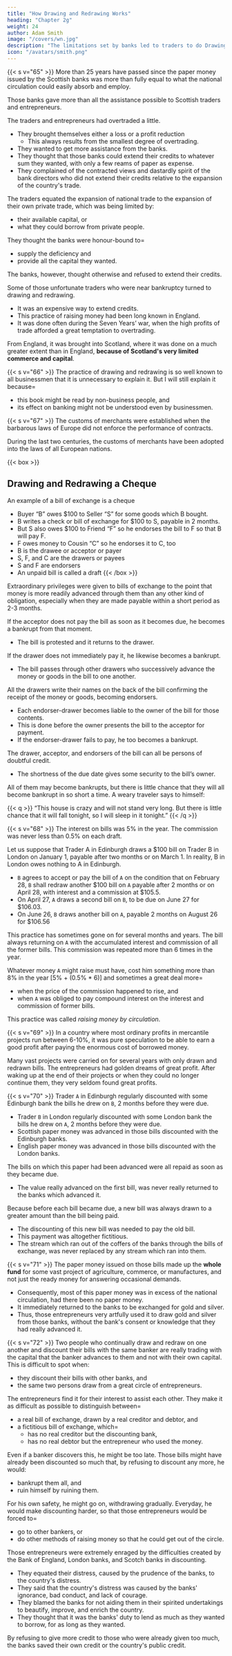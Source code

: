 ```yaml
---
title: "How Drawing and Redrawing Works"
heading: "Chapter 2g"
weight: 24
author: Adam Smith
image: "/covers/wn.jpg"
description: "The limitations set by banks led to traders to do Drawing and Redrawing to increase the paper money circulating"
icon: "/avatars/smith.png"
---
```




{{< s v="65" >}} More than 25 years have passed since the paper money issued by the Scottish banks was more than fully equal to what the national circulation could easily absorb and employ.

Those banks gave more than all the assistance possible to Scottish traders and entrepreneurs.

The traders and entrepreneurs had overtraded a little.
- They brought themselves either a loss or a profit reduction
  - This always results from the smallest degree of overtrading.
- They wanted to get more assistance from the banks.
- They thought that those banks could extend their credits to whatever sum they wanted, with only a few reams of paper as expense.
- They complained of the contracted views and dastardly spirit of the bank directors who did not extend their credits relative to the expansion of the country's trade.

The traders equated the expansion of national trade to the expansion of their own private trade, which was being limited by:
- their available capital, or
- what they could borrow from private people.

They thought the banks were honour-bound to= 
- supply the deficiency and
- provide all the capital they wanted.

The banks, however, thought otherwise and refused to extend their credits.

Some of those unfortunate traders who were near bankruptcy turned to <!-- had recourse to the well-known shift of --> drawing and redrawing.
- It was an expensive way to extend credits.
- This practice of raising money had been long known in England.
- It was done often during the Seven Years’ war, when the high profits of trade afforded a great temptation to overtrading.

From England, it was brought into Scotland, where it was done on a much greater extent than in England, **because of Scotland's very limited commerce and capital**.


{{< s v="66" >}} The practice of drawing and redrawing is so well known to all businessmen that it is unnecessary to explain it. But I will still explain it because= 
- this book might be read by non-business people, and
- its effect on banking might not be understood even by businessmen.


{{< s v="67" >}} The customs of merchants were established when the barbarous laws of Europe did not enforce the performance of contracts.

During the last two centuries, the customs of merchants have been adopted into the laws of all European nations.

{{< box >}}
## Drawing and Redrawing a Cheque

An example of a bill of exchange is a cheque 

- Buyer “B” owes $100 to Seller “S” for some goods which B bought.
- B writes a check or bill of exchange for $100 to S, payable in 2 months.
- But S also owes $100 to Friend “F” so he endorses the bill to F so that B will pay F.
- F owes money to Cousin “C” so he endorses it to C, too
- B is the drawee or acceptor or payer
- S, F, and C are the drawers or payees
- S and F are endorsers
- An unpaid bill is called a draft
{{< /box >}}


Extraordinary privileges were given to bills of exchange to the point that money is more readily advanced through them than any other kind of obligation, especially when they are made payable within a short period as 2-3 months.

If the acceptor does not pay the bill as soon as it becomes due, he becomes a bankrupt from that moment.
- The bill is protested and it returns to the drawer.

If the drawer does not immediately pay it, he likewise becomes a bankrupt.
- The bill passes through other drawers who successively advance the money or goods in the bill to one another.

All the drawers write their names on the back of the bill confirming the receipt of the money or goods, becoming endorsers.
- Each endorser-drawer becomes liable to the owner of the bill for those contents.
- This is done before the owner presents the bill to the acceptor for payment.
- If the endorser-drawer fails to pay, he too becomes a bankrupt.

The drawer, acceptor, and endorsers of the bill can all be persons of doubtful credit.
- The shortness of the due date gives some security to the bill’s owner.


All of them may become bankrupts, but there is little chance that they will all become bankrupt in so short a time. A weary traveler says to himself:

{{< q >}}
“This house is crazy and will not stand very long. But there is little chance that it will fall tonight, so I will sleep in it tonight.”
{{< /q >}}


{{< s v="68" >}} The interest on bills was 5% in the year. The commission was never less than 0.5% on each draft.

Let us suppose that Trader A in Edinburgh draws a $100 bill on Trader B in London on January 1, payable after two months or on March 1. In reality, B in London owes nothing to A in Edinburgh.

- `B` agrees to accept or pay the bill of `A` on the condition that on February 28, `B` shall redraw another $100 bill on `A` payable after 2 months or on April 28, with interest and a commission at $105.5.
- On April 27, `A` draws a second bill on `B`, to be due on June 27 for $106.03.
- On June 26, `B` draws another bill on `A`, payable 2 months on August 26 for $106.56

This practice has sometimes gone on for several months and years. The bill always returning on `A` with the accumulated interest and commission of all the former bills. This commission was repeated more than 6 times in the year.

Whatever money `A` might raise must have, cost him something more than 8% in the year [5% + (0.5% * 6)] and sometimes a great deal more= 
- when the price of the commission happened to rise, and
- when `A` was obliged to pay compound interest on the interest and commission of former bills.

This practice was called *raising money by circulation*.


{{< s v="69" >}} In a country where most ordinary profits in mercantile projects run between 6-10%, it was pure speculation to be able to earn a good profit after paying the enormous cost of borrowed money.

Many vast projects were carried on for several years with only drawn and redrawn bills. The entrepreneurs had golden dreams of great profit. After waking up at the end of their projects or when they could no longer continue them, they very seldom found great profits.


{{< s v="70" >}} Trader `A` in Edinburgh regularly discounted with some Edinburgh bank the bills he drew on `B`, 2 months before they were due.
- Trader `B` in London regularly discounted with some London bank the bills he drew on `A`, 2 months before they were due.
- Scottish paper money was advanced in those bills discounted with the Edinburgh banks.
- English paper money was advanced in those bills discounted with the London banks.

The bills on which this paper had been advanced were all repaid as soon as they became due.
- The value really advanced on the first bill, was never really returned to the banks which advanced it.

Because before each bill became due, a new bill was always drawn to a greater amount than the bill being paid.
- The discounting of this new bill was needed to pay the old bill.
- This payment was altogether fictitious.
- The stream which ran out of the coffers of the banks through the bills of exchange, was never replaced by any stream which ran into them.


{{< s v="71" >}} The paper money issued on those bills <!-- of exchange --> made up the **whole fund** for some vast project of agriculture, commerce, or manufactures, and not just the ready money for answering occasional demands.
- Consequently, most of this paper money was in excess of the national circulation, had there been no paper money.
- It immediately returned to the banks to be exchanged for gold and silver.
- Thus, those entrepreneurs very artfully used it to draw gold and silver from those banks, without the bank's consent or knowledge that they had really advanced it.


{{< s v="72" >}} Two people who continually draw and redraw on one another and discount their bills with the same banker are really trading <!-- . , the banker must immediately discover that they are trading --> with the capital that the banker advances to them and not with their own capital. This is difficult to spot when:
- they discount their bills with other banks, and
- the same two persons draw from a great circle of entrepreneurs.

The entrepreneurs find it for their interest to assist each other. They make it as difficult as possible to distinguish between= 
- a real bill of exchange, drawn by a real creditor and debtor, and
- a fictitious bill of exchange, which= 
  - has no real creditor but the discounting bank,
  - has no real debtor but the entrepreneur who used the money.

Even if a banker discovers this, he might be too late. Those bills might have already been discounted so much that, by refusing to discount any more, he would:
- bankrupt them all, and
- ruin himself by ruining them.

For his own safety, he might go on, withdrawing gradually.
Everyday, he would make discounting harder, so that those entrepreneurs would be forced to= 
- go to other bankers, or
- do other methods of raising money so that he could get out of the circle.

Those entrepreneurs were extremely enraged by the difficulties created by the Bank of England, London banks, and Scotch banks in discounting.
- They equated their distress, caused by the prudence of the banks, to the country's distress.
- They said that the country's distress was caused by the banks' ignorance, bad conduct, and lack of courage.
- They blamed the banks for not aiding them in their spirited undertakings to beautify, improve, and enrich the country.
- They thought that it was the banks' duty to lend as much as they wanted to borrow, for as long as they wanted.

By refusing to give more credit to those who were already given too much, the banks saved their own credit or the country's public credit.
